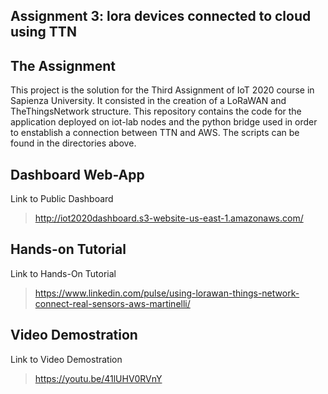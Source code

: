 
## Assignment 3: lora devices connected to cloud using TTN
## The Assignment
This project is the solution for the Third Assignment of IoT 2020 course in Sapienza University. It consisted in the creation of a LoRaWAN and TheThingsNetwork structure. This repository contains the code for the application deployed on iot-lab nodes and the python bridge used in order to enstablish a connection between TTN and AWS. The scripts can be found in the directories above.



## Dashboard Web-App
Link to Public Dashboard
>http://iot2020dashboard.s3-website-us-east-1.amazonaws.com/

## Hands-on Tutorial
Link to Hands-On Tutorial
>https://www.linkedin.com/pulse/using-lorawan-things-network-connect-real-sensors-aws-martinelli/

## Video Demostration
Link to Video Demostration
>https://youtu.be/41lUHV0RVnY

